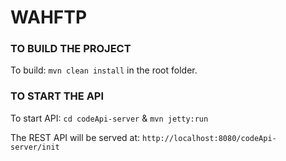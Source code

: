 # WAHFTP

### TO BUILD THE PROJECT
To build: `mvn clean install` in the root folder.

### TO START THE API
To start API: `cd codeApi-server` & `mvn jetty:run`

The REST API will be served at: `http://localhost:8080/codeApi-server/init`